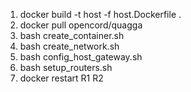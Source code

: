 1. docker build -t host -f host.Dockerfile .
2. docker pull opencord/quagga
3. bash create_container.sh
4. bash create_network.sh
5. bash config_host_gateway.sh
6. bash setup_routers.sh
7. docker restart R1 R2